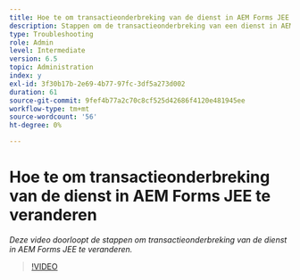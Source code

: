 ```yaml
---
title: Hoe te om transactieonderbreking van de dienst in AEM Forms JEE te veranderen
description: Stappen om de transactieonderbreking van een dienst in AEM Forms JEE te verhogen of te verminderen
type: Troubleshooting
role: Admin
level: Intermediate
version: 6.5
topic: Administration
index: y
exl-id: 3f30b17b-2e69-4b77-97fc-3df5a273d002
duration: 61
source-git-commit: 9fef4b77a2c70c8cf525d42686f4120e481945ee
workflow-type: tm+mt
source-wordcount: '56'
ht-degree: 0%

---
```


# Hoe te om transactieonderbreking van de dienst in AEM Forms JEE te veranderen

*Deze video doorloopt de stappen om transactieonderbreking van de dienst in AEM Forms JEE te veranderen.*

>[!VIDEO](https://video.tv.adobe.com/v/335495?quality=12&learn=on)
